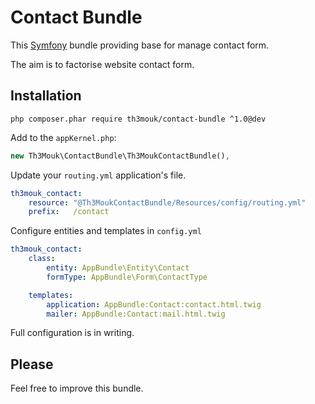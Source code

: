 Contact Bundle
==============

This [Symfony](http://symfony.com/) bundle providing base for manage contact form.

The aim is to factorise website contact form.


## Installation

`php composer.phar require th3mouk/contact-bundle ^1.0@dev`

Add to the `appKernel.php`:

```php
new Th3Mouk\ContactBundle\Th3MoukContactBundle(),
```

Update your `routing.yml` application's file.

```yml
th3mouk_contact:
    resource: "@Th3MoukContactBundle/Resources/config/routing.yml"
    prefix:   /contact
```

Configure entities and templates in `config.yml`

```yml
th3mouk_contact:
    class:
        entity: AppBundle\Entity\Contact
        formType: AppBundle\Form\ContactType

    templates:
        application: AppBundle:Contact:contact.html.twig
        mailer: AppBundle:Contact:mail.html.twig
```

Full configuration is in writing.

## Please

Feel free to improve this bundle.
